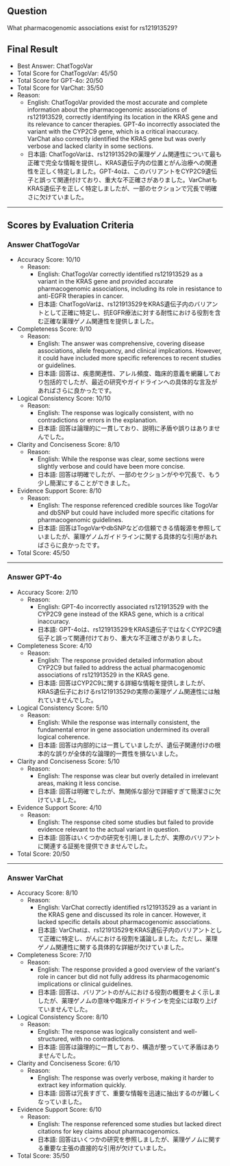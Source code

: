 ## Question

What pharmacogenomic associations exist for rs121913529?

## Final Result

- Best Answer: ChatTogoVar
- Total Score for ChatTogoVar: 45/50
- Total Score for GPT-4o: 20/50
- Total Score for VarChat: 35/50
- Reason:
  - English: ChatTogoVar provided the most accurate and complete information about the pharmacogenomic associations of rs121913529, correctly identifying its location in the KRAS gene and its relevance to cancer therapies. GPT-4o incorrectly associated the variant with the CYP2C9 gene, which is a critical inaccuracy. VarChat also correctly identified the KRAS gene but was overly verbose and lacked clarity in some sections.
  - 日本語: ChatTogoVarは、rs121913529の薬理ゲノム関連性について最も正確で完全な情報を提供し、KRAS遺伝子内の位置とがん治療への関連性を正しく特定しました。GPT-4oは、このバリアントをCYP2C9遺伝子と誤って関連付けており、重大な不正確さがありました。VarChatもKRAS遺伝子を正しく特定しましたが、一部のセクションで冗長で明確さに欠けていました。

---

## Scores by Evaluation Criteria

### Answer ChatTogoVar
- Accuracy Score: 10/10
  - Reason: 
    - English: ChatTogoVar correctly identified rs121913529 as a variant in the KRAS gene and provided accurate pharmacogenomic associations, including its role in resistance to anti-EGFR therapies in cancer.
    - 日本語: ChatTogoVarは、rs121913529をKRAS遺伝子内のバリアントとして正確に特定し、抗EGFR療法に対する耐性における役割を含む正確な薬理ゲノム関連性を提供しました。
- Completeness Score: 9/10
  - Reason: 
    - English: The answer was comprehensive, covering disease associations, allele frequency, and clinical implications. However, it could have included more specific references to recent studies or guidelines.
    - 日本語: 回答は、疾患関連性、アレル頻度、臨床的意義を網羅しており包括的でしたが、最近の研究やガイドラインへの具体的な言及があればさらに良かったです。
- Logical Consistency Score: 10/10
  - Reason: 
    - English: The response was logically consistent, with no contradictions or errors in the explanation.
    - 日本語: 回答は論理的に一貫しており、説明に矛盾や誤りはありませんでした。
- Clarity and Conciseness Score: 8/10
  - Reason: 
    - English: While the response was clear, some sections were slightly verbose and could have been more concise.
    - 日本語: 回答は明確でしたが、一部のセクションがやや冗長で、もう少し簡潔にすることができました。
- Evidence Support Score: 8/10
  - Reason: 
    - English: The response referenced credible sources like TogoVar and dbSNP but could have included more specific citations for pharmacogenomic guidelines.
    - 日本語: 回答はTogoVarやdbSNPなどの信頼できる情報源を参照していましたが、薬理ゲノムガイドラインに関する具体的な引用があればさらに良かったです。
- Total Score: 45/50

---

### Answer GPT-4o
- Accuracy Score: 2/10
  - Reason: 
    - English: GPT-4o incorrectly associated rs121913529 with the CYP2C9 gene instead of the KRAS gene, which is a critical inaccuracy.
    - 日本語: GPT-4oは、rs121913529をKRAS遺伝子ではなくCYP2C9遺伝子と誤って関連付けており、重大な不正確さがありました。
- Completeness Score: 4/10
  - Reason: 
    - English: The response provided detailed information about CYP2C9 but failed to address the actual pharmacogenomic associations of rs121913529 in the KRAS gene.
    - 日本語: 回答はCYP2C9に関する詳細な情報を提供しましたが、KRAS遺伝子におけるrs121913529の実際の薬理ゲノム関連性には触れていませんでした。
- Logical Consistency Score: 5/10
  - Reason: 
    - English: While the response was internally consistent, the fundamental error in gene association undermined its overall logical coherence.
    - 日本語: 回答は内部的には一貫していましたが、遺伝子関連付けの根本的な誤りが全体的な論理的一貫性を損ないました。
- Clarity and Conciseness Score: 5/10
  - Reason: 
    - English: The response was clear but overly detailed in irrelevant areas, making it less concise.
    - 日本語: 回答は明確でしたが、無関係な部分で詳細すぎて簡潔さに欠けていました。
- Evidence Support Score: 4/10
  - Reason: 
    - English: The response cited some studies but failed to provide evidence relevant to the actual variant in question.
    - 日本語: 回答はいくつかの研究を引用しましたが、実際のバリアントに関連する証拠を提供できませんでした。
- Total Score: 20/50

---

### Answer VarChat
- Accuracy Score: 8/10
  - Reason: 
    - English: VarChat correctly identified rs121913529 as a variant in the KRAS gene and discussed its role in cancer. However, it lacked specific details about pharmacogenomic associations.
    - 日本語: VarChatは、rs121913529をKRAS遺伝子内のバリアントとして正確に特定し、がんにおける役割を議論しました。ただし、薬理ゲノム関連性に関する具体的な詳細が欠けていました。
- Completeness Score: 7/10
  - Reason: 
    - English: The response provided a good overview of the variant's role in cancer but did not fully address its pharmacogenomic implications or clinical guidelines.
    - 日本語: 回答は、バリアントのがんにおける役割の概要をよく示しましたが、薬理ゲノムの意味や臨床ガイドラインを完全には取り上げていませんでした。
- Logical Consistency Score: 8/10
  - Reason: 
    - English: The response was logically consistent and well-structured, with no contradictions.
    - 日本語: 回答は論理的に一貫しており、構造が整っていて矛盾はありませんでした。
- Clarity and Conciseness Score: 6/10
  - Reason: 
    - English: The response was overly verbose, making it harder to extract key information quickly.
    - 日本語: 回答は冗長すぎて、重要な情報を迅速に抽出するのが難しくなっていました。
- Evidence Support Score: 6/10
  - Reason: 
    - English: The response referenced some studies but lacked direct citations for key claims about pharmacogenomics.
    - 日本語: 回答はいくつかの研究を参照しましたが、薬理ゲノムに関する重要な主張の直接的な引用が欠けていました。
- Total Score: 35/50
